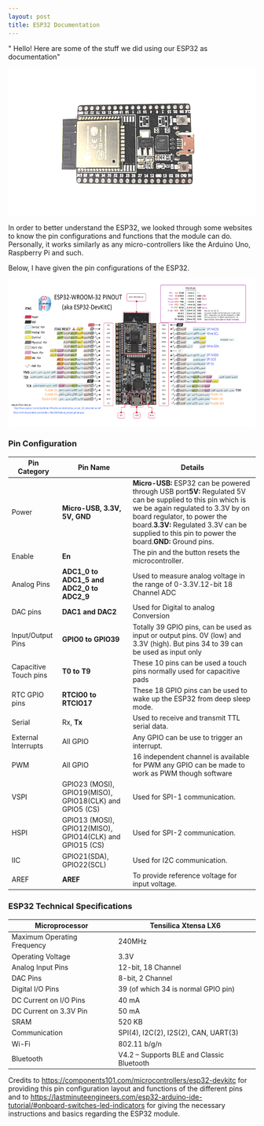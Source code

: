 ```yaml
---
layout: post
title: ESP32 Documentation
---
```


" Hello! Here are some of the stuff we did using our ESP32 as documentation"

<img src="../images/ESP32-DevKitC.jpg" width="600" height="300">

In order to better understand the ESP32, we looked through some websites to know the pin configurations and functions that the module can do. Personally, it works similarly as any micro-controllers like the Arduino Uno, Raspberry Pi and such.

Below, I have given the pin configurations of the ESP32.

<img src="../images/ESP32-Pinout.png" width="600" height="300">

### **Pin Configuration**

| **Pin Category**      | **Pin Name**                                             | **Details**                                                  |
| --------------------- | -------------------------------------------------------- | ------------------------------------------------------------ |
| Power                 | **Micro-USB, 3.3V, 5V,** **GND**                         | **Micro-USB:** ESP32 can be powered through USB port**5V:** Regulated 5V can be supplied to this pin which is we be again regulated to 3.3V by on board regulator, to power the board.**3.3V:** Regulated 3.3V can be supplied to this pin to power the board.**GND:** Ground pins. |
| Enable                | **En**                                                   | The pin and the button resets the microcontroller.           |
| Analog Pins           | **ADC1_0 to ADC1_5 and ADC2_0 to ADC2_9**                | Used to measure analog voltage in the range of 0-3.3V.12-bit 18 Channel ADC |
| DAC pins              | **DAC1 and DAC2**                                        | Used for Digital to analog Conversion                        |
| Input/Output Pins     | **GPIO0 to GPIO39**                                      | Totally 39 GPIO pins, can be used as input or output pins. 0V (low) and 3.3V (high). But pins 34 to 39 can be used as input only |
| Capacitive Touch pins | **T0 to T9**                                             | These 10 pins can be used a touch pins normally used for capacitive pads |
| RTC GPIO pins         | **RTCIO0 to RTCIO17**                                    | These 18 GPIO pins can be used to wake up the ESP32 from deep sleep mode. |
| Serial                | Rx, **Tx**                                               | Used to receive and transmit TTL serial data.                |
| External Interrupts   | All GPIO                                                 | Any GPIO can be use to trigger an interrupt.                 |
| PWM                   | All GPIO                                                 | 16 independent channel is available for PWM any GPIO can be made to work as PWM though software |
| VSPI                  | GPIO23 (MOSI), GPIO19(MISO), GPIO18(CLK) and GPIO5 (CS)  | Used for SPI-1 communication.                                |
| HSPI                  | GPIO13 (MOSI), GPIO12(MISO), GPIO14(CLK) and GPIO15 (CS) | Used for SPI-2 communication.                                |
| IIC                   | GPIO21(SDA), GPIO22(SCL)                                 | Used for I2C communication.                                  |
| AREF                  | **AREF**                                                 | To provide reference voltage for input voltage.              |

 

### **ESP32 Technical Specifications**

| Microprocessor              | Tensilica Xtensa LX6                      |
| --------------------------- | ----------------------------------------- |
| Maximum Operating Frequency | 240MHz                                    |
| Operating Voltage           | 3.3V                                      |
| Analog Input Pins           | 12-bit, 18 Channel                        |
| DAC Pins                    | 8-bit, 2 Channel                          |
| Digital I/O Pins            | 39 (of which 34 is normal GPIO pin)       |
| DC Current on I/O Pins      | 40 mA                                     |
| DC Current on 3.3V Pin      | 50 mA                                     |
| SRAM                        | 520 KB                                    |
| Communication               | SPI(4), I2C(2), I2S(2), CAN, UART(3)      |
| Wi-Fi                       | 802.11 b/g/n                              |
| Bluetooth                   | V4.2 – Supports BLE and Classic Bluetooth |



Credits to https://components101.com/microcontrollers/esp32-devkitc for providing this pin configuration layout and functions of the different pins and to  https://lastminuteengineers.com/esp32-arduino-ide-tutorial/#onboard-switches-led-indicators  for giving the necessary instructions and basics regarding the ESP32 module.



